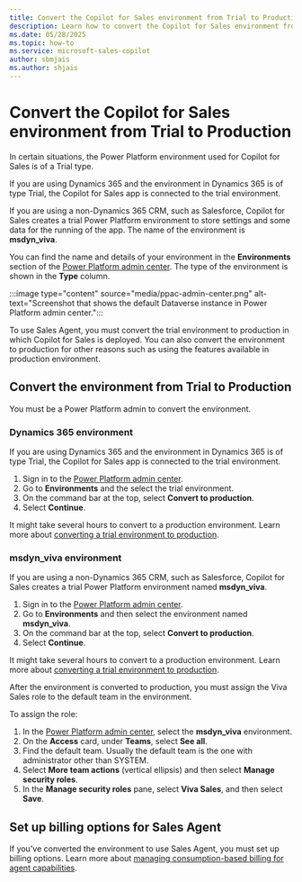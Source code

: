 ```yaml
---
title: Convert the Copilot for Sales environment from Trial to Production
description: Learn how to convert the Copilot for Sales environment from Trial to Production.
ms.date: 05/28/2025
ms.topic: how-to
ms.service: microsoft-sales-copilot
author: sbmjais
ms.author: shjais
---
```


# Convert the Copilot for Sales environment from Trial to Production

In certain situations, the Power Platform environment used for Copilot for Sales is of a Trial type. 

If you are using Dynamics 365 and the environment in Dynamics 365 is of type Trial, the Copilot for Sales app is connected to the trial environment.

If you are using a non-Dynamics 365 CRM, such as Salesforce, Copilot for Sales creates a trial Power Platform environment to store settings and some data for the running of the app. The name of the environment is **msdyn_viva**.

You can find the name and details of your environment in the **Environments** section of the [Power Platform admin center](https://admin.powerplatform.microsoft.com/). The type of the environment is shown in the **Type** column.

:::image type="content" source="media/ppac-admin-center.png" alt-text="Screenshot that shows the default Dataverse instance in Power Platform admin center.":::

To use Sales Agent, you must convert the trial environment to production in which Copilot for Sales is deployed. You can also convert the environment to production for other reasons such as using the features available in production environment.

## Convert the environment from Trial to Production

You must be a Power Platform admin to convert the environment.

### Dynamics 365 environment

If you are using Dynamics 365 and the environment in Dynamics 365 is of type Trial, the Copilot for Sales app is connected to the trial environment.

1. Sign in to the [Power Platform admin center](https://admin.powerplatform.microsoft.com/).
1. Go to **Environments** and the select the trial environment.
1. On the command bar at the top, select **Convert to production**.
1. Select **Continue**.

It might take several hours to convert to a production environment. Learn more about [converting a trial environment to production](/power-platform/admin/trial-environments#convert-either-type-of-trial-environment-to-a-production-environment).

### msdyn_viva environment

If you are using a non-Dynamics 365 CRM, such as Salesforce, Copilot for Sales creates a trial Power Platform environment named **msdyn_viva**.

1. Sign in to the [Power Platform admin center](https://admin.powerplatform.microsoft.com/).
1. Go to **Environments** and then select the environment named **msdyn_viva**.
1. On the command bar at the top, select **Convert to production**.
1. Select **Continue**.

It might take several hours to convert to a production environment. Learn more about [converting a trial environment to production](/power-platform/admin/trial-environments#convert-either-type-of-trial-environment-to-a-production-environment).

After the environment is converted to production, you must assign the Viva Sales role to the default team in the environment.

To assign the role:

1. In the [Power Platform admin center](https://admin.powerplatform.microsoft.com/), select the **msdyn_viva** environment.
1. On the **Access** card, under **Teams**, select **See all**.
1. Find the default team. Usually the default team is the one with administrator other than SYSTEM.
1. Select **More team actions** (vertical ellipsis) and then select **Manage security roles**.
1. In the **Manage security roles** pane, select **Viva Sales**, and then select **Save**.

## Set up billing options for Sales Agent

If you've converted the environment to use Sales Agent, you must set up billing options. Learn more about [managing consumption-based billing for agent capabilities](manage-consumption-based-billing.md).